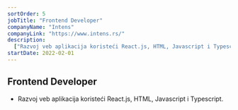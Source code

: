 ```yaml
---
sortOrder: 5
jobTitle: "Frontend Developer"
companyName: "Intens"
companyLink: "https://www.intens.rs/"
description:
  ["Razvoj veb aplikacija koristeći React.js, HTML, Javascript i Typescript."]
startDate: 2022-02-01
---
```


## Frontend Developer

- Razvoj veb aplikacija koristeći React.js, HTML, Javascript i Typescript.
